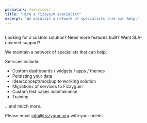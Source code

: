 ```yaml
---
permalink: /services/
title: "Hire a Fizzygum specialist"
excerpt: "We maintain a network of specialists that can help."
---
```


<br />
Looking for a custom solution?  
Need more features built?  
Want SLA-covered support?

We maintain a network of specialists that can help.

Services include:  
 * Custom dashboards / widgets / apps / themes
 * Persisting your data
 * Idea/concept/mockup to working solution
 * Migrations of services to Fizzygum
 * Custom test cases maintainance
 * Training

...and much more.

Please email [info@fizzygum.org](mailto:info@fizzygum.org "email us") with your needs.
